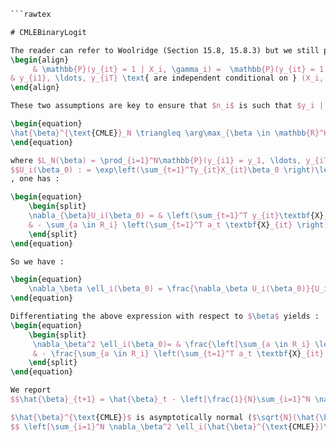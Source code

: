 ```tex and
```rawtex

# CMLEBinaryLogit

The reader can refer to Woolridge (Section 15.8, 15.8.3) but we still put here some practical key features of the CMLE in the context of binary panel model. The key is that by assuming a logistic distribution of the error term we get that $n_i := \sum_{i=1}^T y_{it}$ is a sufficient statistics for estimating $\beta_0$ in the model :
\begin{align}
     & \mathbb{P}(y_{it} = 1 | X_i, \gamma_i) =  \mathbb{P}(y_{it} = 1 | X_{it}, \gamma_i) = \Lambda(X_{it}'\beta_0 + \gamma_i) \quad \text{where } \Lambda(x) = \frac{1}{1 + e^{-x}}, \forall x \in \mathbb{R} \\
& y_{i1}, \ldots, y_{iT} \text{ are independent conditional on } (X_i, c_i) 
\end{align}

These two assumptions are key to ensure that $n_i$ is such that $y_i | X_i, \gamma_i, n_i$ has the same distribution than $y_i | X_i, n_i$. One can then estimate consistently $\beta_0$ through C.M.L.E, that is maximizing the following conditional log-likelihood of the model :

\begin{equation}
\hat{\beta}^{\text{CMLE}}_N \triangleq \arg\max_{\beta \in \mathbb{R}^K} \ln L_N(\beta) \equiv \frac{1}{N} \sum_{i=1}^N \ell_i(\beta_0) = \frac{1}{N}\sum_{i=1}^N \ln \left\{\exp\left(\sum_{t=1}^Ty_{it}X_{it}\beta_0 \right)\left[\sum_{a \in R_i} \exp \left(\sum_{t=1}^Ta_tX_{it}\beta_0 \right)\right]^{-1}\right\}
\end{equation}

where $L_N(\beta) = \prod_{i=1}^N\mathbb{P}(y_{i1} = y_1, \ldots, y_{iT} = y_T | X_i, c_i, n_i = n)$ and $R_i := \{a \in \{0,1\}^T : \sum_{t=1}^Ta_t = n_i \}$. The Newton-Raphson algorithm is particularly suited to the task since the hessian will be in general negative-definite when the parameter is identified (concave log-likelihood). By denoting 
$$U_i(\beta_0) : = \exp\left(\sum_{t=1}^Ty_{it}X_{it}\beta_0 \right)\left[\sum_{a \in R_i} \exp \left(\sum_{t=1}^Ta_tX_{it}\beta_0 \right)\right]^{-1}$$
, one has : 

\begin{equation}
    \begin{split}
    \nabla_{\beta}U_i(\beta_0) = & \left(\sum_{t=1}^T y_{it}\textbf{X}_{it} \right) \exp \left(\sum_{t=1}^T y_{it}\textbf{X}_{it}'\beta_0 \right) \left[ \sum_{a \in R_i} \exp \left(\sum_{t=1}^T a_t \textbf{X}_{it}'\beta_0 \right) \right]^{-1} \\
    & - \sum_{a \in R_i} \left(\sum_{t=1}^T a_t \textbf{X}_{it} \right)\exp \left(\sum_{t=1}^T a_t \textbf{X}_{it}'\beta_0 \right) \frac{\exp \left(\sum_{t=1}^T y_{it}\textbf{X}_{it}'\beta_0 \right)}{\left(\sum_{a \in R_i} \exp \left(\sum_{t=1}^T a_t \textbf{X}_{it}'\beta_0 \right) \right)^2}
    \end{split}
\end{equation}

So we have : 

\begin{equation}
    \nabla_\beta \ell_i(\beta_0) = \frac{\nabla_\beta U_i(\beta_0)}{U_i(\beta_0)} = \sum_{t=1}^T y_{it}\textbf{X}_{it} -  \frac{\sum_{a \in R_i} \left(\sum_{t=1}^T a_t \textbf{X}_{it} \right)\exp \left(\sum_{t=1}^T a_t \textbf{X}_{it}'\beta_0 \right)}{\sum_{a \in R_i} \exp \left(\sum_{t=1}^T a_t \textbf{X}_{it}'\beta_0 \right)}
\end{equation}

Differentiating the above expression with respect to $\beta$ yields :
\begin{equation}
    \begin{split}
     \nabla_\beta^2 \ell_i(\beta_0)= & \frac{\left[\sum_{a \in R_i} \left(\sum_{t=1}^T a_t \textbf{X}_{it} \right) \exp \left(\sum_{t=1}^T a_t \textbf{X}_{it}'\beta_0 \right) \right]\left[\sum_{a \in R_i} \left(\sum_{t=1}^T a_t \textbf{X}_{it} \right)\exp \left(\sum_{t=1}^T a_t \textbf{X}_{it}'\beta_0 \right)\right]'}{\sum_{a \in R_i} \exp \left(\sum_{t=1}^T a_t \textbf{X}_{it}'\beta_0 \right)^2} \\
     & - \frac{\sum_{a \in R_i} \left(\sum_{t=1}^T a_t \textbf{X}_{it} \right)\left(\sum_{t=1}^T a_t \textbf{X}_{it}\right)' \exp \left(\sum_{t=1}^T a_t \textbf{X}_{it}'\beta_0 \right)}{\sum_{a \in R_i} \exp \left(\sum_{t=1}^T a_t \textbf{X}_{it}'\beta_0 \right)}
    \end{split}
\end{equation}

We report 
$$\hat{\beta}_{t+1} = \hat{\beta}_t - \left[\frac{1}{N}\sum_{i=1}^N \nabla_\beta^2 \ell_i(\hat{\beta}_t)\right]^{-1} \left[\frac{1}{N}\sum_{i=1}^N\nabla_\beta \ell_i(\hat{\beta}_t)\right] $$

$\hat{\beta}^{\text{CMLE}}$ is asymptotically normal ($\sqrt{N}(\hat{\beta}^{\text{CMLE}} - \beta_0) \overset{(d)}{\longrightarrow} \mathcal{N}\left(0, A_0^{-1} \right)$) with $A_0 = - \mathbb{E}[H_i(\beta_0)]$ so that the asymptotic variance of the estimator can be consistently estimated by 
$$ \left[\sum_{i=1}^N \nabla_\beta^2 \ell_i(\hat{\beta}^{\text{CMLE}})\right]^{-1} \text{  or  } \left[\sum_{i=1}^N \nabla_{\beta}U_i(\hat{\beta}^{\text{CMLE}}) \nabla_{\beta}U_i(\hat{\beta}^{\text{CMLE}})'\right]^{-1} $$
